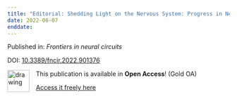 ```yaml
---
title: "Editorial: Shedding Light on the Nervous System: Progress in Neurophotonics Research."
date: 2022-06-07
enddate:
---
```


Published in: *Frontiers in neural circuits*

DOI: [10.3389/fncir.2022.901376](https://doi.org/10.3389/fncir.2022.901376)

<img src="https://upload.wikimedia.org/wikipedia/commons/thumb/7/77/Open_Access_logo_PLoS_transparent.svg/800px-Open_Access_logo_PLoS_transparent.svg.png" alt="drawing" width="50" align="left"/> &nbsp;&nbsp;&nbsp;This publication is available in **Open Access**! (Gold OA)

&nbsp;&nbsp;&nbsp;[Access it freely here](https://www.frontiersin.org/articles/10.3389/fncir.2022.901376/pdf
)

